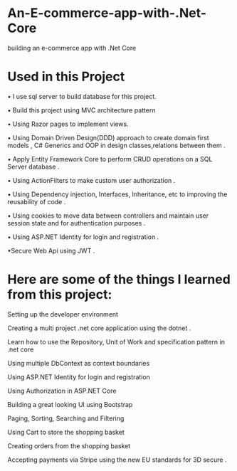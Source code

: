 # An-E-commerce-app-with-.Net-Core
  building an e-commerce app with .Net Core 


# Used in this Project

• I use sql server to build database for this project.

• Build this project using MVC architecture pattern 

• Using Razor pages to implement views.

• Using Domain Driven Design(DDD) approach to create domain first models , C# Generics and OOP in design classes,relations between them . 

• Apply Entity Framework Core to perform CRUD operations on a SQL Server database .

• Using ActionFilters to make custom user authorization .

• Using Dependency injection, Interfaces, Inheritance, etc to improving the reusability of code . 

• Using cookies to move data between controllers and maintain user session state and for authentication purposes . 

• Using ASP.NET Identity for login and registration . 

•Secure Web Api using JWT . 



# Here are some of the things I learned from this project:

Setting up the developer environment

Creating a multi project .net core application using the dotnet . 

Learn how to use the Repository, Unit of Work and specification pattern in .net core

Using multiple DbContext as context boundaries

Using ASP.NET Identity for login and registration

Using Authorization in ASP.NET Core

Building a great looking UI using Bootstrap

Paging, Sorting, Searching and Filtering

Using Cart to store the shopping basket

Creating orders from the shopping basket

Accepting payments via Stripe using the new EU standards for 3D secure . 
